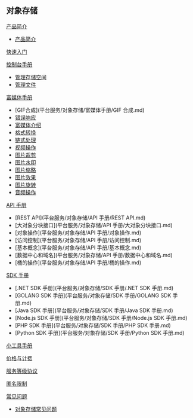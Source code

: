 ## 对象存储

[产品简介]()  

  * [产品简介](平台服务/对象存储/产品简介/对象存储产品简介.md)

[快速入门](平台服务/对象存储/对象存储快速入门.md)

[控制台手册]()

  * [管理存储空间](平台服务/对象存储/控制台手册/管理存储空间.md)
  * [管理文件](平台服务/对象存储/控制台手册/管理文件.md)

[富媒体手册]()

  * [GIF合成](平台服务/对象存储/富媒体手册/GIF 合成.md)
  * [错误响应](平台服务/对象存储/富媒体手册/错误响应.md)
  * [富媒体介绍](平台服务/对象存储/富媒体手册/富媒体介绍.md)
  * [格式转换](平台服务/对象存储/富媒体手册/格式转换.md)
  * [链式处理](平台服务/对象存储/富媒体手册/链式处理.md)
  * [视频操作](平台服务/对象存储/富媒体手册/视频操作.md)
  * [图片裁剪](平台服务/对象存储/富媒体手册/图片裁剪.md)
  * [图片水印](平台服务/对象存储/富媒体手册/图片水印.md)
  * [图片缩略](平台服务/对象存储/富媒体手册/图片缩略.md)
  * [图片效果](平台服务/对象存储/富媒体手册/图片效果.md)
  * [图片旋转](平台服务/对象存储/富媒体手册/图片旋转.md)
  * [音频操作](平台服务/对象存储/富媒体手册/音频操作.md)

[API 手册]()

  * [REST API](平台服务/对象存储/API 手册/REST API.md)
  * [大对象分块接口](平台服务/对象存储/API 手册/大对象分块接口.md)
  * [对象操作](平台服务/对象存储/API 手册/对象操作.md)
  * [访问控制](平台服务/对象存储/API 手册/访问控制.md)
  * [基本概念](平台服务/对象存储/API 手册/基本概念.md)
  * [数据中心和域名](平台服务/对象存储/API 手册/数据中心和域名.md)
  * [桶的操作](平台服务/对象存储/API 手册/桶的操作.md)

[SDK 手册]()

  * [.NET SDK 手册](平台服务/对象存储/SDK 手册/.NET SDK 手册.md)
  * [GOLANG SDK 手册](平台服务/对象存储/SDK 手册/GOLANG SDK 手册.md)
  * [Java SDK 手册](平台服务/对象存储/SDK 手册/Java SDK 手册.md)
  * [Node.js SDK 手册](平台服务/对象存储/SDK 手册/Node.js SDK 手册.md)
  * [PHP SDK 手册](平台服务/对象存储/SDK 手册/PHP SDK 手册.md)
  * [Python SDK 手册](平台服务/对象存储/SDK 手册/Python SDK 手册.md)

[小工具手册](平台服务/对象存储/小工具手册.md)
 
[价格与计费](平台服务/对象存储/对象存储价格与计费.md)

[服务等级协议](平台服务/对象存储/对象存储服务等级协议.md)

[匿名限制](平台服务/对象存储/匿名限制.md)

[常见问题]()

  * [对象存储常见问题](平台服务/对象存储/产品简介/对象存储常见问题.md)